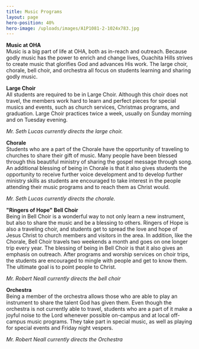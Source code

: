 ```yaml
---
title: Music Programs
layout: page
hero-position: 40%
hero-image: /uploads/images/A1P1081-2-1024x783.jpg
---
```

**Music at OHA**  
Music is a big part of life at OHA, both as in-reach and outreach. Because godly music has 
the power to enrich and change lives, Ouachita Hills strives to create music that 
glorifies God and advances His work. The large choir, chorale, bell choir, and orchestra 
all focus on students learning and sharing godly music.

**Large Choir**  
All students are required to be in Large Choir. Although this choir does not travel, the 
members work hard to learn and perfect pieces for special musics and events, such as 
church services, Christmas programs, and graduation. Large Choir practices twice a week, 
usually on Sunday morning and on Tuesday evening.

*Mr. Seth Lucas currently directs the large choir.*

**Chorale**  
Students who are a part of the Chorale have the opportunity of traveling to churches to 
share their gift of music. Many people have been blessed through this beautiful ministry 
of sharing the gospel message through song. An additional blessing of being in Chorale is 
that it also gives students the opportunity to receive further voice development and to 
develop further ministry skills as students are encouraged to take interest in the people 
attending their music programs and to reach them as Christ would.

*Mr. Seth Lucas currently directs the chorale.*

**"Ringers of Hope" Bell Choir**  
Being in Bell Choir is a wonderful way to not only learn a new instrument, but also to 
share the music and be a blessing to others. Ringers of Hope is also a traveling choir, 
and students get to spread the love and hope of Jesus Christ to church members and 
visitors in the area. In addition, like the Chorale, Bell Choir travels two weekends a 
month and goes on one longer trip every year. The blessing of being in Bell Choir is that 
it also gives an emphasis on outreach. After programs and worship services on choir trips, 
the students are encouraged to mingle with people and get to know them. The ultimate goal 
is to point people to Christ.

*Mr. Robert Neall currently directs the bell choir*

**Orchestra**  
Being a member of the orchestra allows those who are able to play an instrument to share 
the talent God has given them. Even though the orchestra is not currently able to travel, 
students who are a part of it make a joyful noise to the Lord whenever possible on-campus 
and at local off-campus music programs. They take part in special music, as well as 
playing for special events and Friday night vespers.

*Mr. Robert Neall currently directs the Orchestra*

